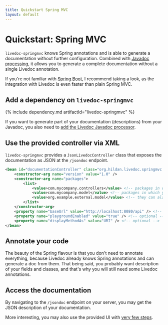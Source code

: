 ```yaml
---
title: Quickstart Spring MVC
layout: default
---
```


# Quickstart: Spring MVC

`livedoc-springmvc` knows Spring annotations and is able to generate a documentation without further configuration. 
Combined with [Javadoc processing](../javadoc-processing), it allows you to generate a complete documentation without
 a single Livedoc annotation.

If you're not familiar with [Spring Boot](https://projects.spring.io/spring-boot), I recommend taking a look, as the 
integration with Livedoc is even faster than plain Spring MVC. 

## Add a dependency on `livedoc-springmvc`

{% include dependency.md artifactId="livedoc-springmvc" %}

If you want to generate part of your documentation (descriptions) from your Javadoc, you also need to 
[add the Livedoc Javadoc processor](../javadoc-processing).

## Use the provided controller via XML

`livedoc-springmvc` provides a `JsonLivedocController` class that exposes the documentation as JSON at the `/jsondoc`
 endpoint.

```xml
<bean id="documentationController" class="org.hildan.livedoc.springmvc.controller.JsonLivedocController">
    <constructor-arg name="version" value="1.0" />
    <constructor-arg name="packages">
        <list>
            <value>com.mycompany.controllers</value> <!-- packages in which you have your spring controllers -->
            <value>com.mycompany.model</value> <!-- packages in which you have your model classes -->
            <value>org.example.external.model</value> <!-- they can also belong to external jars -->
        </list>
    </constructor-arg>
    <property name="baseUrl" value="http://localhost:8080/api" /> <!-- optional -->
    <property name="playgroundEnabled" value="true" /> <!-- optional -->
    <property name="displayMethodAs" value="URI" /> <!-- optional -->
</bean>
```

## Annotate your code

The beauty of the Spring flavour is that you don't need to annotate everything, because Livedoc already knows Spring 
annotations and can generate a doc from them.
That being said, you probably want description of your fields and classes, and that's why you will still need some 
Livedoc annotations.

## Access the documentation

By navigating to the `/jsondoc` endpoint on your server, you may get the JSON description of your documentation.

More interesting, you may also use the provided UI with [very few steps](../livedoc-ui).

